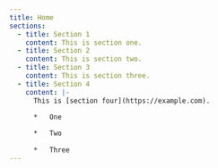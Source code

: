 ```yaml
---
title: Home
sections:
  - title: Section 1
    content: This is section one.
  - title: Section 2
    content: This is section two.
  - title: Section 3
    content: This is section three.
  - title: Section 4
    content: |-
      This is [section four](https://example.com).

      *   One
          
      *   Two
          
      *   Three
---
```

